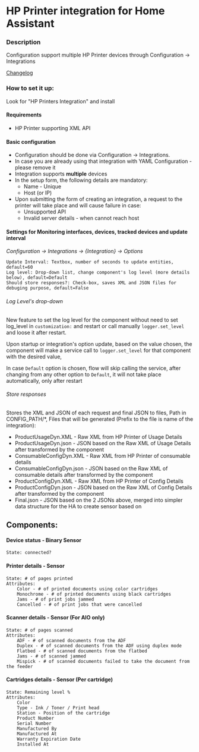 # HP Printer integration for Home Assistant
### Description
Configuration support multiple HP Printer devices through Configuration -> Integrations

[Changelog](https://github.com/elad-bar/ha-hpprinter/blob/master/CHANGELOG.md)

### How to set it up:

Look for "HP Printers Integration" and install

#### Requirements
* HP Printer supporting XML API

#### Basic configuration
* Configuration should be done via Configuration -> Integrations.
* In case you are already using that integration with YAML Configuration - please remove it
* Integration supports **multiple** devices 
* In the setup form, the following details are mandatory:
  * Name - Unique
  * Host (or IP) 
* Upon submitting the form of creating an integration, a request to the printer will take place and will cause failure in case:
  * Unsupported API
  * Invalid server details - when cannot reach host

#### Settings for Monitoring interfaces, devices, tracked devices and update interval
*Configuration -> Integrations -> {Integration} -> Options* <br />

```
Update Interval: Textbox, number of seconds to update entities, default=60
Log level: Drop-down list, change component's log level (more details below), default=Default
Should store responses?: Check-box, saves XML and JSON files for debuging purpose, default=False
```

###### Log Level's drop-down
New feature to set the log level for the component without need to set log_level in `customization:` and restart or call manually `logger.set_level` and loose it after restart.

Upon startup or integration's option update, based on the value chosen, the component will make a service call to `logger.set_level` for that component with the desired value,

In case `Default` option is chosen, flow will skip calling the service, after changing from any other option to `Default`, it will not take place automatically, only after restart

###### Store responses
Stores the XML and JSON of each request and final JSON to files, Path in CONFIG_PATH/*,
Files that will be generated (Prefix to the file is name of the integration):
 - ProductUsageDyn.XML - Raw XML from HP Printer of Usage Details
 - ProductUsageDyn.json - JSON based on the Raw XML of Usage Details after transformed by the component
 - ConsumableConfigDyn.XML - Raw XML from HP Printer of consumable details
 - ConsumableConfigDyn.json - JSON based on the Raw XML of consumable details after transformed by the component
 - ProductConfigDyn.XML - Raw XML from HP Printer of Config Details
 - ProductConfigDyn.json - JSON based on the Raw XML of Config Details after transformed by the component
 - Final.json - JSON based on the 2 JSONs above, merged into simpler data structure for the HA to create sensor based on

## Components:
#### Device status - Binary Sensor
```
State: connected?
```

#### Printer details - Sensor
```
State: # of pages printed
Attributes:
    Color - # of printed documents using color cartridges
    Monochrome - # of printed documents using black cartridges
    Jams - # of print jobs jammed
    Cancelled - # of print jobs that were cancelled
```

#### Scanner details - Sensor (For AIO only)
```
State: # of pages scanned
Attributes:
    ADF - # of scanned documents from the ADF
    Duplex - # of scanned documents from the ADF using duplex mode
    Flatbed - # of scanned documents from the flatbed
    Jams - # of scanned jammed
    Mispick - # of scanned documents failed to take the document from the feeder
```

#### Cartridges details - Sensor (Per cartridge)
```
State: Remaining level %
Attributes:
    Color
    Type - Ink / Toner / Print head
    Station - Position of the cartridge
    Product Number
    Serial Number
    Manufactured By
    Manufactured At
    Warranty Expiration Date
    Installed At
```